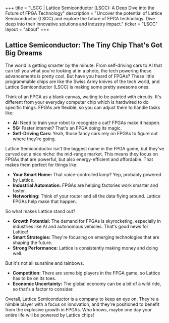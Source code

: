 +++
title = "LSCC |  Lattice Semiconductor (LSCC): A Deep Dive into the Future of FPGA Technology"
description = "Uncover the potential of Lattice Semiconductor (LSCC) and explore the future of FPGA technology. Dive deep into their innovative solutions and industry impact."
ticker = "LSCC"
layout = "about"
+++

        


## Lattice Semiconductor: The Tiny Chip That's Got Big Dreams

The world is getting smarter by the minute. From self-driving cars to AI that can tell you what you're looking at in a photo, the tech powering these advancements is pretty cool.  But have you heard of FPGAs? These little programmable chips are like the Swiss Army knives of the tech world, and Lattice Semiconductor (LSCC) is making some pretty awesome ones. 

Think of an FPGA as a blank canvas, waiting to be painted with circuits. It's different from your everyday computer chip which is hardwired to do specific things. FPGAs are flexible, so you can adjust them to handle tasks like: 

* **AI:** Need to train your robot to recognize a cat? FPGAs make it happen. 
* **5G:** Faster internet? That's an FPGA doing its magic. 
* **Self-Driving Cars:**  Yeah, those fancy cars rely on FPGAs to figure out where they're going.

Lattice Semiconductor isn't the biggest name in the FPGA game, but they've carved out a nice niche: the mid-range market. This means they focus on FPGAs that are powerful, but also energy-efficient and affordable. That makes them perfect for things like: 

* **Your Smart Home:**  That voice-controlled lamp? Yep, probably powered by Lattice.
* **Industrial Automation:** FPGAs are helping factories work smarter and faster. 
* **Networking:**  Think of your router and all the data flying around.  Lattice FPGAs help make that happen.

So what makes Lattice stand out?  

* **Growth Potential:**  The demand for FPGAs is skyrocketing, especially in industries like AI and autonomous vehicles. That's good news for Lattice!
* **Smart Strategies:**  They're focusing on emerging technologies that are shaping the future. 
* **Strong Performance:**  Lattice is consistently making money and doing well. 

But it's not all sunshine and rainbows.  

* **Competition:**  There are some big players in the FPGA game, so Lattice has to be on its toes.
* **Economic Uncertainty:**  The global economy can be a bit of a wild ride, so that's a factor to consider.

Overall, Lattice Semiconductor is a company to keep an eye on. They're a nimble player with a focus on innovation, and they're positioned to benefit from the explosive growth in FPGAs.  Who knows, maybe one day your entire life will be powered by Lattice chips! 

        